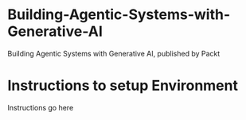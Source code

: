 # Building-Agentic-Systems-with-Generative-AI

Building Agentic Systems with Generative AI, published by Packt

# Instructions to setup Environment

Instructions go here
